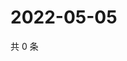 # 2022-05-05

共 0 条

<!-- BEGIN WEIBO -->
<!-- 最后更新时间 Thu May 05 2022 05:16:03 GMT+0800 (China Standard Time) -->

<!-- END WEIBO -->
